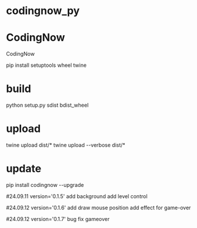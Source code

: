 # codingnow_py
# CodingNow

CodingNow

pip install setuptools wheel twine

# build
python setup.py sdist bdist_wheel

# upload
twine upload dist/*
twine upload --verbose dist/*

# update
pip install codingnow --upgrade

#24.09.11 version='0.1.5'
add background
add level control

#24.09.12 version='0.1.6'
add draw mouse position
add effect for game-over

#24.09.12 version='0.1.7'
bug fix gameover